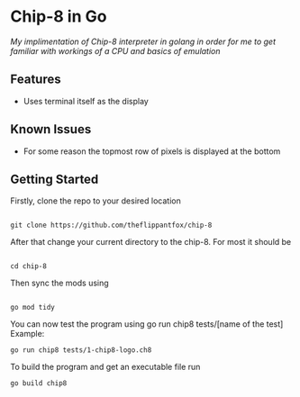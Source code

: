# Chip-8 in Go
_My implimentation of Chip-8 interpreter in golang in order for me to get familiar with workings of a CPU and basics of emulation_

## Features
 - Uses terminal itself as the display

## Known Issues
 - For some reason the topmost row of pixels is displayed at the bottom

## Getting Started
Firstly, clone the repo to your desired location
```shell

git clone https://github.com/theflippantfox/chip-8
```

After that change your current directory to the chip-8. For most it should be
```shell

cd chip-8
```

Then sync the mods using
```shell

go mod tidy
```

You can now test the program using go run chip8 tests/[name of the test]
Example:
```shell
go run chip8 tests/1-chip8-logo.ch8
```

To build the program and get an executable file run
```shell
go build chip8
```
